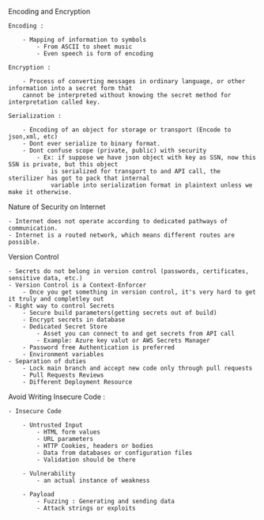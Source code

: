 Encoding and Encryption

    Encoding :

        - Mapping of information to symbols
            - From ASCII to sheet music
            - Even speech is form of encoding

    Encryption :

        - Process of converting messages in ordinary language, or other information into a secret form that
        cannot be interpreted without knowing the secret method for interpretation called key.

    Serialization :

        - Encoding of an object for storage or transport (Encode to json,xml, etc)
        - Dont ever serialize to binary format.
        - Dont confuse scope (private, public) with security
            - Ex: if suppose we have json object with key as SSN, now this SSN is private, but this object
                is serialized for transport to and API call, the sterilizer has got to pack that internal
                variable into serialization format in plaintext unless we make it otherwise.

Nature of Security on Internet

    - Internet does not operate according to dedicated pathways of communication.
    - Internet is a routed network, which means different routes are possible.

Version Control

    - Secrets do not belong in version control (passwords, certificates, sensitive data, etc.)
    - Version Control is a Context-Enforcer
        - Once you get something in version control, it's very hard to get it truly and completley out
    - Right way to control Secrets
        - Secure build parameters(getting secrets out of build)
        - Encrypt secrets in database
        - Dedicated Secret Store
            - Asset you can connect to and get secrets from API call
            - Example: Azure key valut or AWS Secrets Manager
        - Password free Authentication is preferred
        - Environment variables
    - Separation of duties
        - Lock main branch and accept new code only through pull requests
        - Pull Requests Reviews
        - Different Deployment Resource


Avoid Writing Insecure Code :

    - Insecure Code
    
        - Untrusted Input
            - HTML form values
            - URL parameters
            - HTTP Cookies, headers or bodies
            - Data from databases or configuration files
            - Validation should be there

        - Vulnerability
            - an actual instance of weakness
        
        - Payload
            - Fuzzing : Generating and sending data
            - Attack strings or exploits
    